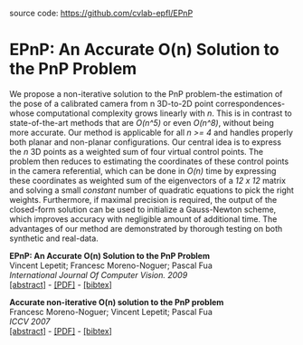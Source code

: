 source code: https://github.com/cvlab-epfl/EPnP
# EPnP: An Accurate O(n) Solution to the PnP Problem 

We propose a non-iterative solution to the PnP problem-the estimation of the pose of a calibrated camera from n 3D-to-2D point correspondences-whose computational complexity grows linearly with *n*. 
This is in contrast to state-of-the-art methods that are *O(n^5)* or even *O(n^8)*, without being more accurate. 
Our method is applicable for all *n >= 4* and handles properly both planar and non-planar configurations. 
Our central idea is to express the *n* 3D points as a weighted sum of four virtual control points. 
The problem then reduces to estimating the coordinates of these control points in the camera referential, 
which can be done in *O(n)* time by expressing these coordinates as weighted sum of the eigenvectors of a *12 x 12* matrix 
and solving a small *constant* number of quadratic equations to pick the right weights.
Furthermore, if maximal precision is required, the output of the closed-form solution can be used to initialize a Gauss-Newton scheme, which improves accuracy with negligible amount of additional time.
The advantages of our method are demonstrated by thorough testing on both synthetic and real-data.

**EPnP: An Accurate O(n) Solution to the PnP Problem**  
Vincent Lepetit; Francesc Moreno-Noguer; Pascal Fua  
*International Journal Of Computer Vision. 2009*  
[[abstract]](https://infoscience.epfl.ch/record/160138?ln=en) - [[PDF]](https://infoscience.epfl.ch/record/160138/files/top.pdf) - [[bibtex]](https://infoscience.epfl.ch/record/160138/export/btex)

**Accurate non-iterative O(n) solution to the PnP problem**  
Francesc Moreno-Noguer; Vincent Lepetit; Pascal Fua  
*ICCV 2007*  
[[abstract]](https://infoscience.epfl.ch/record/179767?ln=en) - [[PDF]](https://infoscience.epfl.ch/record/179767/files/top.pdf) - [[bibtex]](https://infoscience.epfl.ch/record/179767/export/btex)


